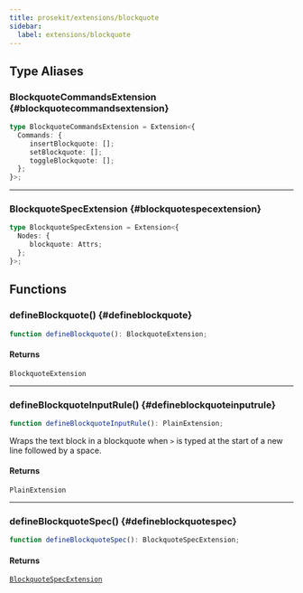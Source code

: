 ```yaml
---
title: prosekit/extensions/blockquote
sidebar:
  label: extensions/blockquote
---
```


<!-- DEBUG memberWithGroups 1 -->

<!-- DEBUG memberWithGroups 4 -->

<!-- DEBUG memberWithGroups 7 -->

<!-- DEBUG memberWithGroups 8 -->

<!-- DEBUG memberWithGroups 9 -->

## Type Aliases

### BlockquoteCommandsExtension {#blockquotecommandsextension}

```ts
type BlockquoteCommandsExtension = Extension<{
  Commands: {
     insertBlockquote: [];
     setBlockquote: [];
     toggleBlockquote: [];
  };
}>;
```

<!-- DEBUG inheritance start kind=2097152 -->

***

### BlockquoteSpecExtension {#blockquotespecextension}

```ts
type BlockquoteSpecExtension = Extension<{
  Nodes: {
     blockquote: Attrs;
  };
}>;
```

<!-- DEBUG inheritance start kind=2097152 -->

## Functions

### defineBlockquote() {#defineblockquote}

```ts
function defineBlockquote(): BlockquoteExtension;
```

#### Returns

`BlockquoteExtension`

<!-- DEBUG inheritance start kind=4096 -->

***

### defineBlockquoteInputRule() {#defineblockquoteinputrule}

```ts
function defineBlockquoteInputRule(): PlainExtension;
```

Wraps the text block in a blockquote when `>` is typed at the start of a new
line followed by a space.

#### Returns

`PlainExtension`

<!-- DEBUG inheritance start kind=4096 -->

***

### defineBlockquoteSpec() {#defineblockquotespec}

```ts
function defineBlockquoteSpec(): BlockquoteSpecExtension;
```

#### Returns

[`BlockquoteSpecExtension`](#blockquotespecextension)

<!-- DEBUG inheritance start kind=4096 -->

<!-- DEBUG memberWithGroups 10 -->
